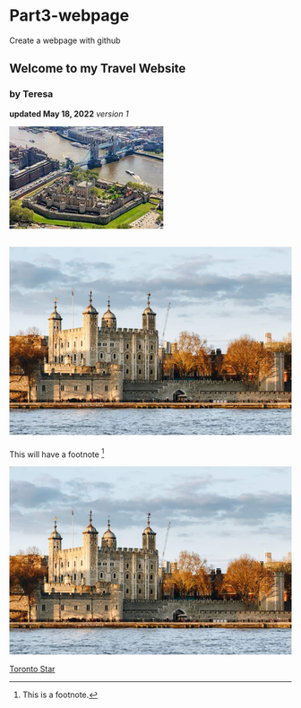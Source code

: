 # Part3-webpage
Create a webpage with github
## Welcome to my Travel Website
### by Teresa

**updated May 18, 2022**
*version 1*

![London Tower pic](https://github.com/rosst777/Part3-webpage/blob/main/London%20Tower.jpg)



![London Tower pic](tower-of-london.jpg)
---
This will have a footnote [^1]

[^1]: This is a footnote.

![London Tower pic](tower-of-london.jpg)

[Toronto Star](https://www.thestar.com) 
